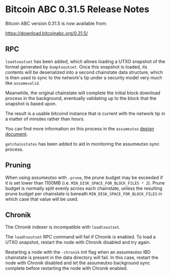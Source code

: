 # Bitcoin ABC 0.31.5 Release Notes

Bitcoin ABC version 0.31.5 is now available from:

  <https://download.bitcoinabc.org/0.31.5/>

RPC
---

`loadtxoutset` has been added, which allows loading a UTXO snapshot of the format
generated by `dumptxoutset`. Once this snapshot is loaded, its contents will be
deserialized into a second chainstate data structure, which is then used to sync to
the network's tip under a security model very much like `assumevalid`.

Meanwhile, the original chainstate will complete the initial block download process in
the background, eventually validating up to the block that the snapshot is based upon.

The result is a usable bitcoind instance that is current with the network tip in a
matter of minutes rather than hours.

You can find more information on this process in the `assumeutxo` [design
document](https://github.com/Bitcoin-ABC/bitcoin-abc/blob/master/doc/design/assumeutxo.md).

`getchainstates` has been added to aid in monitoring the assumeutxo sync process.

Pruning
-------

When using assumeutxo with `-prune`, the prune budget may be exceeded if it is set
lower than 1100MB (i.e. `MIN_DISK_SPACE_FOR_BLOCK_FILES * 2`). Prune budget is normally
split evenly across each chainstate, unless the resulting prune budget per chainstate
is beneath `MIN_DISK_SPACE_FOR_BLOCK_FILES` in which case that value will be used.

Chronik
-------

The Chronik indexer is incompatible with `loadtxoutset`.

The `loadtxoutset` RPC command will fail if Chronik is enabled. To load a UTXO snapshot,
restart the node with Chronik disabled and try again.

Restarting a node with the `-chronik` init flag when an assumeutxo IBD chainstate is
present in the data directory will fail. In this case, restart the node with Chronik
disabled and let the assumeutxo background sync complete before restarting the node with
Chronik enabled.
